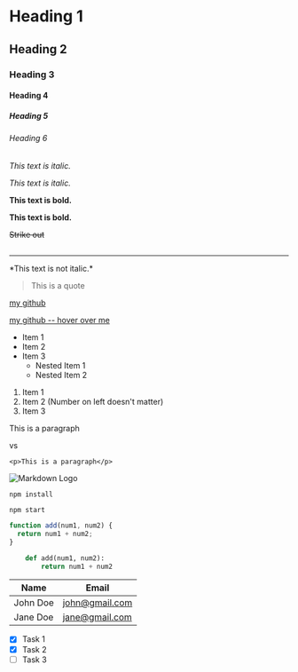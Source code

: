 <!-- Headings -->

# Heading 1

## Heading 2

### Heading 3

#### Heading 4

##### Heading 5

###### Heading 6

<!-- Italics -->

_This text is italic._

_This text is italic._

<!-- Strong -->

**This text is bold.**

**This text is bold.**

<!-- Strikethrough -->

~~Strike out~~

## <!-- Horizontal Rule -->

---

<!-- Escape characters -->

\*This text is not italic.\*

<!-- Blockquote -->

> This is a quote

<!-- Links -->

[my github](https://www.github.com/Gittenger)

[my github -- hover over me](https://www.github.com/Gittenger "Hover title -- John Pittenger")

<!-- UL -->

- Item 1
- Item 2
- Item 3
  - Nested Item 1
  - Nested Item 2

<!-- OL -->

1. Item 1
1. Item 2 (Number on left doesn't matter)
1. Item 3

<!-- Inline Code Block -->
<p>This is a paragraph</p>
vs

`<p>This is a paragraph</p>`

<!-- Image -->

![Markdown Logo](https://markdown-here.com/img/icon256.png)

<!-- Github Markdown -->

<!-- Code Blocks -->

```
npm install

npm start
```

```javascript
function add(num1, num2) {
  return num1 + num2;
}
```

```python
    def add(num1, num2):
        return num1 + num2
```

<!-- Tables -->

| Name     | Email          |
| -------- | -------------- |
| John Doe | john@gmail.com |
| Jane Doe | jane@gmail.com |

<!-- Task List -->

- [x] Task 1
- [x] Task 2
- [ ] Task 3
